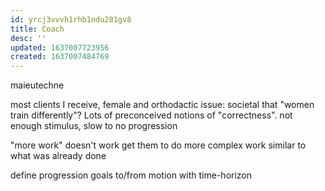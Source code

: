 ```yaml
---
id: yrcj3vvvh1rhb1ndu281gv8
title: Coach
desc: ''
updated: 1637007723956
created: 1637007484769
---
```


maieutechne

most clients I receive, female and orthodactic
issue:
societal that "women train differently"? Lots of preconceived notions of "correctness".
not enough stimulus, slow to no progression

"more work" doesn't work
get them to do more complex work similar to what was already done

define progression goals to/from motion with time-horizon
